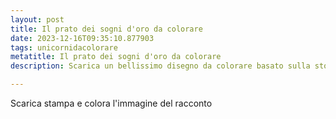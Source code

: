 ```yaml
---
layout: post
title: Il prato dei sogni d'oro da colorare
date: 2023-12-16T09:35:10.877903
tags: unicornidacolorare
metatitle: Il prato dei sogni d'oro da colorare
description: Scarica un bellissimo disegno da colorare basato sulla storia Il prato dei sogni d'oro

---
```

Scarica stampa e colora l'immagine del racconto
        